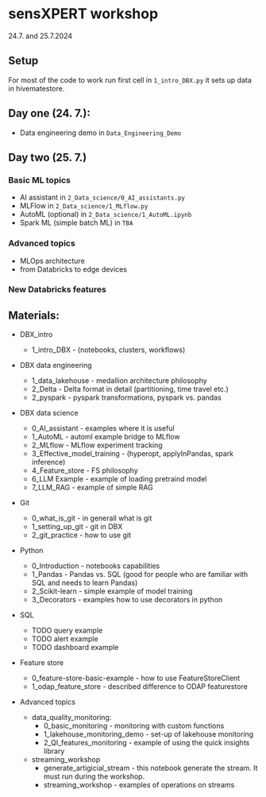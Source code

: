 # sensXPERT workshop
24.7. and 25.7.2024

## Setup

For most of the code to work run first cell in `1_intro_DBX.py` it sets
up data in hivematestore.

## Day one (24. 7.):
  - Data engineering demo in `Data_Engineering_Demo`

## Day two (25. 7.)
### Basic ML topics
  - AI assistant in `2_Data_science/0_AI_assistants.py`
  - MLFlow in `2_Data_science/1_MLflow.py`
  - AutoML (optional) in `2_Data_science/1_AutoML.ipynb`
  - Spark ML (simple batch ML) in `TBA`

### Advanced topics
  - MLOps architecture
  - from Databricks to edge devices

### New Databricks features

## Materials:
- DBX_intro
    - 1_intro_DBX - (notebooks, clusters, workflows)
- DBX data engineering
    - 1_data_lakehouse - medallion architecture philosophy
    - 2_Delta - Delta format in detail (partitioning, time travel etc.)
    - 2_pyspark - pyspark transformations, pyspark vs. pandas
- DBX data science
    - 0_AI_assistant - examples where it is useful
    - 1_AutoML - automl example bridge to MLflow
    - 2_MLflow - MLflow experiment tracking
    - 3_Effective_model_training - (hyperopt, applyInPandas, spark inference)
    - 4_Feature_store - FS philosophy
    - 6_LLM Example - example of loading pretraind model
    - 7_LLM_RAG - example of simple RAG
- Git
    - 0_what_is_git - in generall what is git
    - 1_setting_up_git - git in DBX
    - 2_git_practice - how to use git
- Python
    - 0_Introduction - notebooks capabilities
    - 1_Pandas - Pandas vs. SQL (good for people who are familiar with SQL and needs to learn Pandas)
    - 2_Scikit-learn - simple example of model training
    - 3_Decorators - examples how to use decorators in python
- SQL
    - TODO query example
    - TODO alert example
    - TODO dashboard example
- Feature store
    - 0_feature-store-basic-example - how to use FeatureStoreClient
    - 1_odap_feature_store - described difference to ODAP featurestore
  
- Advanced topics
    - data_quality_monitoring:
        - 0_basic_monitoring - monitoring with custom functions
        - 1_lakehouse_monitoring_demo - set-up of lakehouse monitoring
        - 2_QI_features_monitoring - example of using the quick insights library
    - streaming_workshop
        - generate_artigicial_stream - this notebook generate the stream. It must run during the workshop.
        - streaming_workshop - examples of operations on streams

